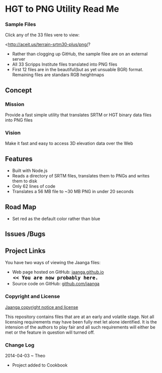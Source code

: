 HGT to PNG Utility Read Me
===

### Sample Files

Click any of the 33 files vere to view:

<http://aceit.us/terrain-srtm30-plus/png/?

* Rather than clogging up GitHub, the sample filee are on an external server
* All 33 Scripps Institute files translated into PNG files
* First 12 files are in the beautiful(but as yet unsuable BGR) format. Remaining files are standars RGB heightmaps


## Concept

### Mission
Provide a fast simple utility that translates SRTM or HGT binary data files into PNG files 

### Vision
Make it fast and easy to access 3D elevation data over the Web

## Features

* Built with Node.js  
* Reads a directory of SRTM files, translates them to PNGs and writes them to disk  
* Only 62 lines of code
* Translates a 56 MB file to ~30 MB PNG in under 20 seconds


## Road Map

* Set red as the default color rather than blue

## Issues /Bugs


## Project Links

You have two ways of viewing the Jaanga files:

* Web page hosted on GitHub: [jaanga.github.io]( http://jaanga.github.io/terrain-plus/cookbook/hgt-to-png/ "view the files as apps." ) <input value="<< You are now probably here." size=28 style="font:bold 12pt monospace;border-width:0;" >  
* Source code on GitHub: [github.com/jaanga]( https://github.com/jaanga/terrain-plus/tree/gh-pages/cookbook/hgt-to-png/ "View the files as source code." ) <scan style=display:none ><< You are now probably here.</scan>


### Copyright and License

[Jaanga copyright notice and license]( https://github.com/jaanga/jaanga.github.io/blob/master/jaanga-copyright-and-mit-license.md )

This repository contains files that are  at an early and volatile stage. Not all licensing requirements may have been fully met let alone identified. It is the intension of the authors to play fair and all such requirements will either be met or the feature in question will turned off.


### Change Log

2014-04-03 ~ Theo

* Project added to Cookbook



